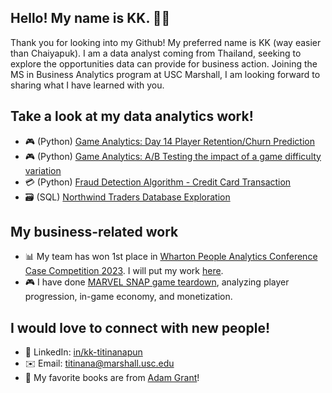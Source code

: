 ## Hello! My name is KK. 👋🏼

Thank you for looking into my Github! My preferred name is KK (way easier than Chaiyapuk). I am a data analyst coming from Thailand, seeking to explore the opportunities data can provide for business action. Joining the MS in Business Analytics program at USC Marshall, I am looking forward to sharing what I have learned with you.

## Take a look at my data analytics work!

- 🎮 (Python) [Game Analytics: Day 14 Player Retention/Churn Prediction](https://github.com/kk-chaiyapuk/Game_Analytics_D14_Retention_Prediction)
- 🎮 (Python) [Game Analytics: A/B Testing the impact of a game difficulty variation](https://github.com/kk-chaiyapuk/Game_Analytics_AB_Test_Difficulty_Effect)
- 💳 (Python) [Fraud Detection Algorithm - Credit Card Transaction](https://github.com/kk-chaiyapuk/Fraud_Detection_Credit_Card_Transaction)
- 🗃️ (SQL) [Northwind Traders Database Exploration](https://github.com/kk-chaiyapuk/SQL-Northwind_Traders_Database)

## My business-related work
- 📊 My team has won 1st place in [Wharton People Analytics Conference Case Competition 2023](https://www.youtube.com/watch?v=knH6NrAmbPM). I will put my work [here](https://github.com/kk-chaiyapuk/Wharton_People_Analytics_Case_Competition_2023).
- 🎮 I have done [MARVEL SNAP game teardown](https://www.linkedin.com/in/kk-titinanapun/details/projects/), analyzing player progression, in-game economy, and monetization. 

## I would love to connect with new people!

- 👔 LinkedIn: [in/kk-titinanapun](https://www.linkedin.com/in/kk-titinanapun)
- ✉️ Email: titinana@marshall.usc.edu
- 📖 My favorite books are from [Adam Grant](https://adamgrant.net/book/think-again/)!
